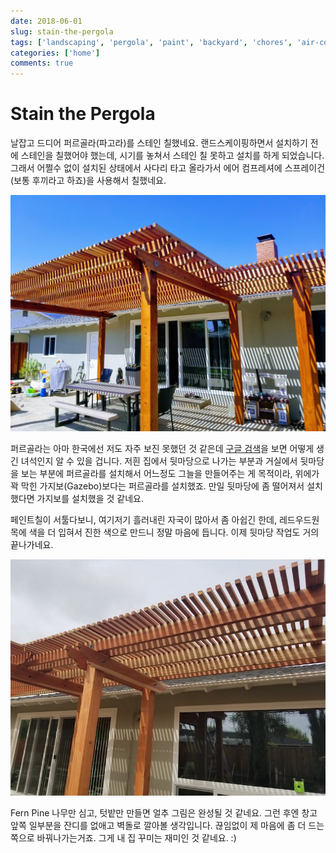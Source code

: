```yaml
---
date: 2018-06-01
slug: stain-the-pergola
tags: ['landscaping', 'pergola', 'paint', 'backyard', 'chores', 'air-compressor']
categories: ['home']
comments: true
---
```


# Stain the Pergola

날잡고 드디어 퍼르골라(파고라)를 스테인 칠했네요.
랜드스케이핑하면서 설치하기 전에 스테인을 칠했어야 했는데, 시기를 놓쳐서 스테인 칠 못하고 설치를 하게 되었습니다.
그래서 어쩔수 없이 설치된 상태에서 사다리 타고 올라가서 에어 컴프레셔에 스프레이건(보통 후끼라고 하죠)을 사용해서 칠했네요.

![페인트 칠 후](/media/blog/landscaping/stain-pergola-after.jpg)

퍼르골라는 아마 한국에선 저도 자주 보진 못했던 것 같은데 [구글 검색](https://www.google.com/search?biw=1236&bih=636&tbm=isch&sa=1&ei=nJkCW7r3HaeR0gKl-7iwDg&q=Pergola&oq=Pergola&gs_l=img.3..0l10.93473.94462.0.94610.7.6.0.1.1.0.80.376.6.6.0....0...1c.1.64.img..0.7.376...35i39k1j0i67k1.0.X22dLH11Umo#imgrc=MesSv6wkFuWYlM:)을 보면 어떻게 생긴 녀석인지 알 수 있을 겁니다.
저흰 집에서 뒷마당으로 나가는 부분과 거실에서 뒷마당을 보는 부분에 퍼르골라를 설치해서 어느정도 그늘을 만들어주는 게 목적이라, 위에가 꽉 막힌 가지보(Gazebo)보다는 퍼르골라를 설치했죠.
만일 뒷마당에 좀 떨어져서 설치했다면 가지보를 설치했을 것 같네요.

페인트칠이 서툴다보니, 여기저기 흘러내린 자국이 많아서 좀 아쉽긴 한데, 레드우드원목에 색을 더 입혀서 진한 색으로 만드니 정말 마음에 듭니다.
이제 뒷마당 작업도 거의 끝나가네요.

![페인트 칠 전](/media/blog/landscaping/stain-pergola-before.jpg)

Fern Pine 나무만 심고, 텃밭만 만들면 얼추 그림은 완성될 것 같네요.
그런 후엔 창고 앞쪽 일부분을 잔디를 없애고 벽돌로 깔아볼 생각입니다.
끊임없이 제 마음에 좀 더 드는 쪽으로 바꿔나가는거죠. 그게 내 집 꾸미는 재미인 것 같네요. :)